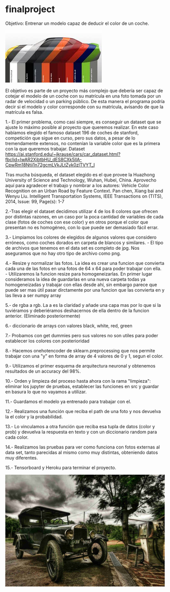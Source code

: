 # finalproject

Objetivo: Entrenar un modelo capaz de deducir el color de un coche. 


![alt text](INPUT/portada2.jpeg)


El objetivo es parte de un proyecto más complejo que debería ser capaz de cotejar el modelo de un coche con su matrícula en una foto tomada por un radar de velocidad o un parking público. 
De esta manera el programa podría decir si el modelo y color corresponde con su matrícula, avisando de que la matrícula es falsa.

1.- El primer problema, como casi siempre, es conseguir un dataset que se ajuste lo máximo posible al proyecto que queremos realizar. En este caso habíamos elegido el famoso dataset 196 de coches de stanford, competición que sigue en curso, pero sus datos, a pesar de lo tremendamente extensos, no contenían la variable color que es la primera con la que queremos trabajar. 
Dataset https://ai.stanford.edu/~jkrause/cars/car_dataset.html?fbclid=IwAR2XibtbHU_dES8CXk5llA-CpwRm18Ntji1n72gcmLVkJLtZyk0zlTVYT_I

Tras mucha búsqueda, el dataset elegido es el que provee la Huazhong University of Science and Technology, Wuhan, Hubei, China. Aprovecho aquí para agradecer el trabajo y nombrar a los autores:
Vehicle Color Recognition on an Urban Road by Feature Context. Pan chen, Xiang bai and Wenyu Liu. Intelligent Transportation Systems, IEEE Transactions on (TITS), 2014, Issue: 99, Page(s): 1-7

2.-Tras elegir el dataset decidimos utilizar 4 de los 8 colores que ofrecen por distintas razones, en un caso por la poca cantidad de variables de cada clase (fotos de coches con ese color) y en otros porque el color que presentan no es homogéneo, con lo que puede ser demasiado fácil errar. 

3.- Limpiamos los colores de elegidos de algunos valores que considero erróneos, como coches dorados en carpeta de blancos y similares.
	- El tipo de archivos que tenemos en el data set es completo de jpg. Nos aseguramos que no hay otro tipo de archivo como png.

4.- Resize y normalizar las fotos. La idea es crear una funcion que convierta cada una de las fotos en una fotos de 64 x 64 para poder trabajar con ella.
	- Utilizaremos la funcion resize para homogeneizarlas. En primer lugar consideramos la idea de guardarlas en una nueva carpeta todas ya homogeneizadas y trabajar con ellas desde ahí, sin embargo 
	parece que puede ser mas útil pasar dirctamente por una funcion que las convierta en y las lleva a ser numpy array

5.- de rgba a rgb. La a es la claridad y añade una capa mas por lo que si la tuviéramos y deberiéramos deshacernos de ella dentro de la funcion anterior. (Eliminado posteriormente)

6.- diccionario de arrays con valores black, white, red, green

7.- Probamos con get dummies pero sus valores no son utiles para poder establecer los colores con posterioridad

8.- Hacemos onehotencoder de sklearn.preprocessing que nos permite trabajar con una "y" en forma de array de 4 valores de 0 y 1, segun el color.

9.- Utilizamos el primer esquema de arquitectura neuronal y obtenemos resultados de un accuracy del 98%.

10.- Orden y limpieza del proceso hasta ahora con la rama "limpieza": eliminar los jupyter de pruebas, establecer las funciones en src y guardar en basura lo que no vayamos a utilizar. 

11.- Guardamos el modelo ya entrenado para trabajar con el.

12.- Realizamos una función que reciba el path de una foto y nos devuelva la el color y la probabilidad.

13.- Lo vinculamos a otra función que reciba esa tupla de datos (color y prob) y devuelva la respuesta en texto y con un diccionario random para cada color.

14.- Realizamos las pruebas para ver como funciona con fotos externas al data set, tanto parecidas al mismo como muy distintas, obteniendo datos muy diferentes.

15.- Tensorboard y Heroku para terminar el proyecto. 



![alt text](INPUT/portada.jpg)


